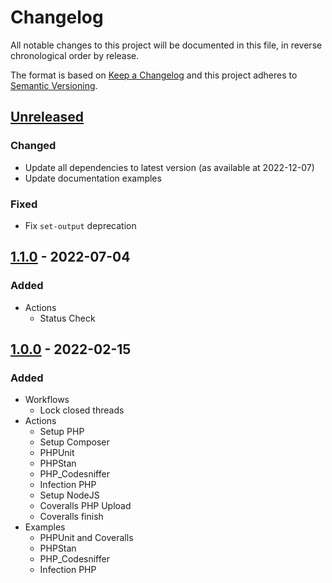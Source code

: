 # Changelog

All notable changes to this project will be documented in this file, in reverse chronological order by release.

The format is based on [Keep a Changelog](http://keepachangelog.com/en/1.0.0/)
and this project adheres to [Semantic Versioning](http://semver.org/spec/v2.0.0.html).

## [Unreleased](https://github.com/orisai/github-workflows/compare/1.1.0...HEAD)

### Changed

- Update all dependencies to latest version (as available at 2022-12-07)
- Update documentation examples

### Fixed

- Fix `set-output` deprecation

## [1.1.0](https://github.com/orisai/github-workflows/compare/1.0.0...1.1.0) - 2022-07-04

### Added

- Actions
  - Status Check

## [1.0.0](https://github.com/orisai/github-workflows/releases/tag/1.0.0) - 2022-02-15

### Added

- Workflows
	- Lock closed threads
- Actions
	- Setup PHP
	- Setup Composer
	- PHPUnit
	- PHPStan
	- PHP_Codesniffer
	- Infection PHP
	- Setup NodeJS
	- Coveralls PHP Upload
	- Coveralls finish
- Examples
	- PHPUnit and Coveralls
	- PHPStan
	- PHP_Codesniffer
	- Infection PHP

